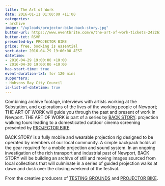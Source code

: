 ```yaml
---
title: The Art of Work
date: 2016-01-11 01:00:00 +11:00
categories:
- archive
image: "/uploads/projector-bike-back-story.jpg"
button-url: https://www.eventbrite.com/e/the-art-of-work-tickets-24226159094
button-txt: RSVP
presented-by: PROJECTOR BIKE
price: free, booking is essential
sort-date: 2016-04-29 19:00:00 AEST
datetime:
- 2016-04-29 19:00:00 +10:00
- 2016-04-30 19:00:00 +10:00
has-start-time: true
event-duration-txt: for 120 mins
supporters:
- Hobsons Bay City Council
is-list-of-datetime: true
---
```


Combining archive footage, interviews with artists working at the Substation, and explorations of the lives of the working people of Newport; THE ART OF WORK will guide you through the past and present of work in Newport. THE ART OF WORK is part of a series by [BACK STORY](http://www.theprojects.com.au/index#/back-story/): projection walking tours leading to a domesticated outdoor cinema screening presented by [PROJECTOR BIKE](http://www.projectorbike.com.au/).

BACK STORY is a fully mobile and wearable projection rig designed to be operated by members of our local community. A simple backpack holds all the gear required for a mobile projection and sound system. In an ongoing investigation of the rich transport and industrial past of Newport, BACK STORY will be building an archive of still and moving images sourced from local collections that will culminate in a series of guided projection walks at dawn and dusk over the closing weekend of the festival.

From the creative producers of [TESTING GROUNDS](http://www.theprojects.com.au/index#/testing-grounds/) and [PROJECTOR BIKE](http://www.theprojects.com.au/index#/projectorbike/).

